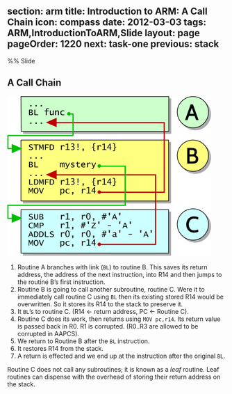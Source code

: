 section: arm
title: Introduction to ARM: A Call Chain
icon: compass
date: 2012-03-03
tags: ARM,IntroductionToARM,Slide
layout: page
pageOrder: 1220
next: task-one
previous: stack
----

%% Slide
  
## A Call Chain

![Diagram showing call operation.](img/dia/call.png)

1. Routine A branches with link (`BL`) to routine B. This saves its return address, the address of the next instruction, into R14 and then jumps to the routine B’s first instruction.
2. Routine B is going to call another subroutine, routine C. Were it to immediately call routine C using `BL` then its existing stored R14 would be overwritten. So it stores its R14 to the stack to preserve it.
3. It `BL`’s to routine C. (R14 ← return address, PC ← Routine C).
4. Routine C does its work, then returns using `MOV pc,r14`. Its return value is passed back in R0. R1 is corrupted. (R0..R3 are allowed to be corrupted in AAPCS).
5. We return to Routine B after the `BL` instruction.
6. It restores R14 from the stack.
7. A return is effected and we end up at the instruction after the original `BL`.

Routine C does not call any subroutines; it is known as a *leaf* routine. Leaf routines can dispense with the overhead of storing their return address on the stack.
